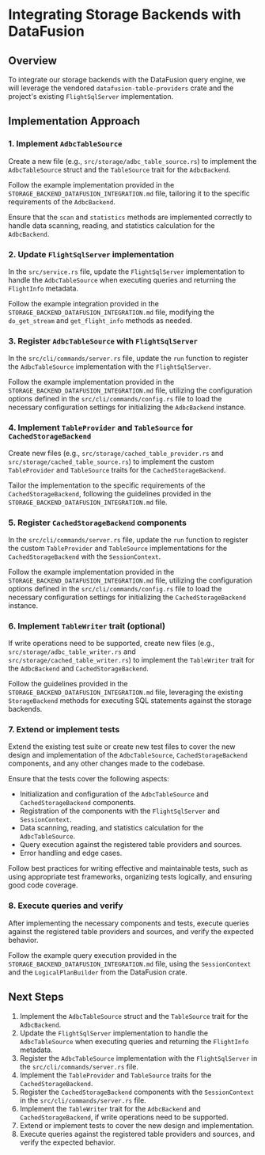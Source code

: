 # Integrating Storage Backends with DataFusion

## Overview

To integrate our storage backends with the DataFusion query engine, we will leverage the vendored `datafusion-table-providers` crate and the project's existing `FlightSqlServer` implementation.

## Implementation Approach

### 1. Implement `AdbcTableSource`

Create a new file (e.g., `src/storage/adbc_table_source.rs`) to implement the `AdbcTableSource` struct and the `TableSource` trait for the `AdbcBackend`.

Follow the example implementation provided in the `STORAGE_BACKEND_DATAFUSION_INTEGRATION.md` file, tailoring it to the specific requirements of the `AdbcBackend`.

Ensure that the `scan` and `statistics` methods are implemented correctly to handle data scanning, reading, and statistics calculation for the `AdbcBackend`.

### 2. Update `FlightSqlServer` implementation

In the `src/service.rs` file, update the `FlightSqlServer` implementation to handle the `AdbcTableSource` when executing queries and returning the `FlightInfo` metadata.

Follow the example integration provided in the `STORAGE_BACKEND_DATAFUSION_INTEGRATION.md` file, modifying the `do_get_stream` and `get_flight_info` methods as needed.

### 3. Register `AdbcTableSource` with `FlightSqlServer`

In the `src/cli/commands/server.rs` file, update the `run` function to register the `AdbcTableSource` implementation with the `FlightSqlServer`.

Follow the example implementation provided in the `STORAGE_BACKEND_DATAFUSION_INTEGRATION.md` file, utilizing the configuration options defined in the `src/cli/commands/config.rs` file to load the necessary configuration settings for initializing the `AdbcBackend` instance.

### 4. Implement `TableProvider` and `TableSource` for `CachedStorageBackend`

Create new files (e.g., `src/storage/cached_table_provider.rs` and `src/storage/cached_table_source.rs`) to implement the custom `TableProvider` and `TableSource` traits for the `CachedStorageBackend`.

Tailor the implementation to the specific requirements of the `CachedStorageBackend`, following the guidelines provided in the `STORAGE_BACKEND_DATAFUSION_INTEGRATION.md` file.

### 5. Register `CachedStorageBackend` components

In the `src/cli/commands/server.rs` file, update the `run` function to register the custom `TableProvider` and `TableSource` implementations for the `CachedStorageBackend` with the `SessionContext`.

Follow the example implementation provided in the `STORAGE_BACKEND_DATAFUSION_INTEGRATION.md` file, utilizing the configuration options defined in the `src/cli/commands/config.rs` file to load the necessary configuration settings for initializing the `CachedStorageBackend` instance.

### 6. Implement `TableWriter` trait (optional)

If write operations need to be supported, create new files (e.g., `src/storage/adbc_table_writer.rs` and `src/storage/cached_table_writer.rs`) to implement the `TableWriter` trait for the `AdbcBackend` and `CachedStorageBackend`.

Follow the guidelines provided in the `STORAGE_BACKEND_DATAFUSION_INTEGRATION.md` file, leveraging the existing `StorageBackend` methods for executing SQL statements against the storage backends.

### 7. Extend or implement tests

Extend the existing test suite or create new test files to cover the new design and implementation of the `AdbcTableSource`, `CachedStorageBackend` components, and any other changes made to the codebase.

Ensure that the tests cover the following aspects:

- Initialization and configuration of the `AdbcTableSource` and `CachedStorageBackend` components.
- Registration of the components with the `FlightSqlServer` and `SessionContext`.
- Data scanning, reading, and statistics calculation for the `AdbcTableSource`.
- Query execution against the registered table providers and sources.
- Error handling and edge cases.

Follow best practices for writing effective and maintainable tests, such as using appropriate test frameworks, organizing tests logically, and ensuring good code coverage.

### 8. Execute queries and verify

After implementing the necessary components and tests, execute queries against the registered table providers and sources, and verify the expected behavior.

Follow the example query execution provided in the `STORAGE_BACKEND_DATAFUSION_INTEGRATION.md` file, using the `SessionContext` and the `LogicalPlanBuilder` from the DataFusion crate.

## Next Steps

1. Implement the `AdbcTableSource` struct and the `TableSource` trait for the `AdbcBackend`.
2. Update the `FlightSqlServer` implementation to handle the `AdbcTableSource` when executing queries and returning the `FlightInfo` metadata.
3. Register the `AdbcTableSource` implementation with the `FlightSqlServer` in the `src/cli/commands/server.rs` file.
4. Implement the `TableProvider` and `TableSource` traits for the `CachedStorageBackend`.
5. Register the `CachedStorageBackend` components with the `SessionContext` in the `src/cli/commands/server.rs` file.
6. Implement the `TableWriter` trait for the `AdbcBackend` and `CachedStorageBackend`, if write operations need to be supported.
7. Extend or implement tests to cover the new design and implementation.
8. Execute queries against the registered table providers and sources, and verify the expected behavior.